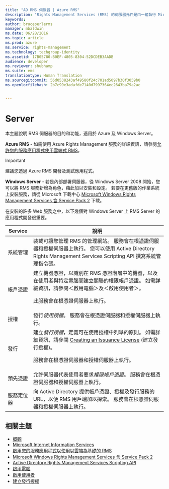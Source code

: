 ```yaml
---
title: "AD RMS 伺服器 | Azure RMS"
description: "Rights Management Services (RMS) 的伺服器元件是由一組執行 Microsoft Internet Information Services 的 Web 服務實作。"
keywords: 
author: bruceperlerms
manager: mbaldwin
ms.date: 06/28/2016
ms.topic: article
ms.prod: azure
ms.service: rights-management
ms.technology: techgroup-identity
ms.assetid: 17B05780-B0EF-4805-8304-52DCDEB3AADB
audience: developer
ms.reviewer: shubhamp
ms.suite: ems
translationtype: Human Translation
ms.sourcegitcommit: 56d0538243af49580f24c701ad5097b30f3059b0
ms.openlocfilehash: 2b7c99e3adafde7140d7997364ec2643ba79a2ac


---
```


# Server

本主題說明 RMS 伺服器的目的和功能，適用於 Azure 及 Windows Server。

**Azure RMS** - 如需使用 Azure Rights Management 服務的詳細資訊，請參閱[允許您的服務應用程式使用雲端式 RMS](how-to-use-file-api-with-aadrm-cloud.md)。

> [!IMPORTANT] 
> 建議您透過 Azure RMS 開發及測試應用程式。

**Windows Server** - 若是內部部署伺服器，從 Windows Server 2008 開始，您可以將 RMS 服務新增為角色，藉此加以安裝和設定。 若要在更舊版的作業系統上安裝服務，請從 Microsoft 下載中心 [Microsoft Windows Rights Management Services 含 Service Pack 2](http://www.microsoft.com/download/en/details.aspx?id=4909) 下載。

在安裝的許多 Web 服務之中，以下幾個對 Windows Server 上 RMS Server 的應用程式開發很重要。

| Service | 說明 |
|---------|-------------|
| 系統管理 | 裝載可讓您管理 RMS 的管理網站。 服務會在根憑證伺服器和授權伺服器上執行。 您可以使用 Active Directory Rights Management Services Scripting API 撰寫系統管理指令碼。|
| 帳戶憑證 |建立機器憑證，以識別在 RMS 憑證階層中的機器，以及在使用者與特定電腦間建立關聯的權限帳戶憑證。 如需詳細資訊，請參閱＜啟用電腦＞及＜啟用使用者＞。<p><p>此服務會在根憑證伺服器上執行。 |
|授權 | 發行*使用授權*。 服務會在根憑證伺服器和授權伺服器上執行。|
|發行 | 建立*發行授權*，定義可在使用授權中列舉的原則。 如需詳細資訊，請參閱 [Creating an Issuance License](https://msdn.microsoft.com/library/Aa362355) (建立發行授權)。<p><p>服務會在根憑證伺服器和授權伺服器上執行。|
|預先憑證 | 允許伺服器代表使用者要求*權限帳戶憑證*。 服務會在根憑證伺服器和授權伺服器上執行。|
|服務定位器 | 向 Active Directory 提供帳戶憑證、授權及發行服務的 URL，以便 RMS 用戶端加以探索。 服務會在根憑證伺服器和授權伺服器上執行。|

## 相關主題 ##
* [概觀](ad-rms-overview.md)
* [Microsoft Internet Information Services](http://www.iis.net/overview)
* [啟用您的服務應用程式以使用以雲端為基礎的 RMS](how-to-use-file-api-with-aadrm-cloud.md)
* [Microsoft Windows Rights Management Services 含 Service Pack 2](http://www.microsoft.com/download/en/details.aspx?id=4909)
* [Active Directory Rights Management Services Scripting API](https://msdn.microsoft.com/library/Bb968797)
* [啟用電腦](https://msdn.microsoft.com/library/Cc530377)
* [啟用使用者](https://msdn.microsoft.com/library/Cc530378)
* [建立發行授權](https://msdn.microsoft.com/library/Aa362355)

 

 



<!--HONumber=Jul16_HO3-->



